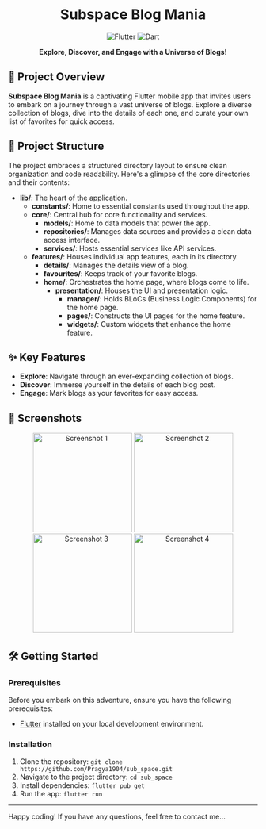<h1 align="center">Subspace Blog Mania</h1>

<p align="center">
  <img alt="Flutter" src="https://img.shields.io/badge/Flutter-v2.5-blue.svg">
  <img alt="Dart" src="https://img.shields.io/badge/Dart-v2.14.4-green.svg">
</p>

<p align="center">
  <strong>Explore, Discover, and Engage with a Universe of Blogs!</strong>
</p>


## 🚀 Project Overview

**Subspace Blog Mania** is a captivating Flutter mobile app that invites users to embark on a journey through a vast universe of blogs. Explore a diverse collection of blogs, dive into the details of each one, and curate your own list of favorites for quick access.

## 📁 Project Structure

The project embraces a structured directory layout to ensure clean organization and code readability. Here's a glimpse of the core directories and their contents:

- **lib/**: The heart of the application.
  - **constants/**: Home to essential constants used throughout the app.
  - **core/**: Central hub for core functionality and services.
    - **models/**: Home to data models that power the app.
    - **repositories/**: Manages data sources and provides a clean data access interface.
    - **services/**: Hosts essential services like API services.
  - **features/**: Houses individual app features, each in its directory.
    - **details/**: Manages the details view of a blog.
    - **favourites/**: Keeps track of your favorite blogs.
    - **home/**: Orchestrates the home page, where blogs come to life.
      - **presentation/**: Houses the UI and presentation logic.
        - **manager/**: Holds BLoCs (Business Logic Components) for the home page.
        - **pages/**: Constructs the UI pages for the home feature.
        - **widgets/**: Custom widgets that enhance the home feature.

## ✨ Key Features

- **Explore**: Navigate through an ever-expanding collection of blogs.
- **Discover**: Immerse yourself in the details of each blog post.
- **Engage**: Mark blogs as your favorites for easy access.

## 📸 Screenshots

<p align="center">
  <img src="https://i.imgur.com/4JlBFCJ.jpeg" alt="Screenshot 1" width="200">
  <img src="https://i.imgur.com/1NinJOH.jpeg" alt="Screenshot 2" width="200">
  <img src="https://i.imgur.com/BSZNN9a.jpeg" alt="Screenshot 3" width="200">
  <img src="https://i.imgur.com/3PhDtLP.jpg" alt="Screenshot 4" width="200">
</p>

## 🛠️ Getting Started

### Prerequisites

Before you embark on this adventure, ensure you have the following prerequisites:

- [Flutter](https://flutter.dev/) installed on your local development environment.

### Installation

1. Clone the repository: `git clone https://github.com/Pragya1904/sub_space.git`
2. Navigate to the project directory: `cd sub_space`
3. Install dependencies: `flutter pub get`
4. Run the app: `flutter run`

---
Happy coding! If you have any questions, feel free to contact me...
